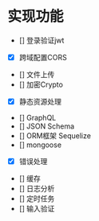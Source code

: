 # 实现功能

+ [] 登录验证jwt
+ [x] 跨域配置CORS
+ [] 文件上传
+ [] 加密Crypto
+ [x] 静态资源处理
+ [] GraphQL
+ [] JSON Schema
+ [] ORM框架 Sequelize
+ [] mongoose
+ [x] 错误处理 
+ [] 缓存
+ [] 日志分析
+ [] 定时任务
+ [] 输入验证
